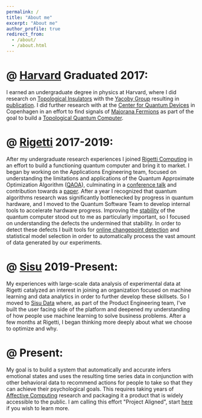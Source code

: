```yaml
---
permalink: /
title: "About me"
excerpt: "About me"
author_profile: true
redirect_from: 
  - /about/
  - /about.html
---
```


@ [Harvard](https://kirkland.harvard.edu/home) Graduated 2017:
=====
I earned an undergraduate degree in physics at Harvard, where I did research on [Topological Insulators](https://en.wikipedia.org/wiki/Topological_insulator) with the [Yacoby Group](http://yacoby.physics.harvard.edu/) resulting in [publication](https://journals.aps.org/prb/abstract/10.1103/PhysRevB.97.085151). I did further research with at the [Center for Quantum Devices](https://qdev.nbi.ku.dk/research/topological_quantum_systems/) in Copenhagen in an effort to find signals of [Majorana Fermions](https://en.wikipedia.org/wiki/Majorana_fermion) as part of the goal to build a [Topological Quantum Computer](https://en.wikipedia.org/wiki/Topological_quantum_computer). 

@ [Rigetti](https://en.wikipedia.org/wiki/Rigetti_Computing) 2017-2019:
=====
After my undergraduate research experiences I joined [Rigetti Computing](https://en.wikipedia.org/wiki/Rigetti_Computing) in an effort to build a functioning quantum computer and bring it to market. I began by working on the Applications Engineering team, focused on understanding the limitations and applications of the Quantum Approximate Optimization Algorithm ([QAOA](https://arxiv.org/abs/1411.4028)), culminating in a [conference talk](https://meetings.aps.org/Meeting/MAR18/Session/R15.7) and contribution towards a [paper](https://arxiv.org/abs/1712.05771). After a year I recognized that quantum algorithms research was significantly bottlenecked by progress in quantum hardware, and I moved to the Quantum Software Team to develop internal tools to accelerate hardware progress. Improving the [stability](https://ai.googleblog.com/2018/08/understanding-performance-fluctuations.html) of the quantum computer stood out to me as particularly important, so I focused on understanding the defects the undermined that stability. In order to detect these defects I built tools for [online changepoint detection](https://pypi.org/project/chchanges/#history) and statistical model selection in order to automatically process the vast amount of data generated by our experiments.

@ [Sisu](https://sisudata.com/) 2019-Present:
=====
My experiences with large-scale data analysis of experimental data at Rigetti catalyzed an interest in joining an organization focused on machine learning and data analytics in order to further develop these skillsets. So I moved to [Sisu Data](https://sisudata.com/) where, as part of the Product Engineering team, I've built the user facing side of the platform and deepened my understanding of how people use machine learning to solve business problems. After a few months at Rigetti, I began thinking more deeply about what we choose to optimize and why.

@ Present:
=====
My goal is to build a system that automatically and accurate infers emotional states and uses the resulting time series data in conjunction with other behavioral data to recommend actions for people to take so that they can achieve their psychological goals. This requires taking years of [Affective Computing](https://en.wikipedia.org/wiki/Affective_computing) research and packaging it a product that is widely accessible to the public. I am calling this effort "Project Aligned", start [here](https://github.com/projectaligned/outline) if you wish to learn more.

